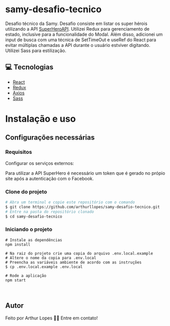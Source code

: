 # samy-desafio-tecnico
Desafio técnico da Samy. Desafio consiste em listar os super hérois utilizando a API [SuperHeroAPI](https://superheroapi.com/index.html). Utilizei Redux para gerenciamento de estado, inclusive para a funcionalidade do Modal. Além disso, adicionei um input de busca com uma técnica de SetTimeOut e useRef do React para evitar múltiplas chamadas a API durante o usuário estviver digitando. Utilizei Sass para estilização.


## 💻 Tecnologias
 - [React](https://pt-br.reactjs.org/)
 - [Redux](https://redux.js.org/)
 - [Axios](https://axios-http.com/)
 - [Sass](https://sass-lang.com/)

# Instalação e uso

## Configurações necessárias

### **Requisitos**

Configurar os serviços externos:

Para utilizar a API SuperHero é necessário um token que é gerado no própio site após a autenticação com o Facebook.

### **Clone do projeto**

```bash
# Abra um terminal e copie este repositório com o comando
$ git clone https://github.com/arthurllopes/samy-desafio-tecnico.git
# Entre na pasta do repositório clonado
$ cd samy-desafio-tecnico
```

### **Iniciando o projeto**

```
# Instale as dependências
npm install

# Na raiz do projeto crie uma copia do arquivo .env.local.example
# Altere o nome da copia para .env.local
# Preencha as variáveis ambiente de acordo com as instruções
$ cp .env.local.example .env.local

# Rode a aplicação
npm start
```
<br>

## Autor
Feito por Arthur Lopes 👋🏽 Entre em contato!
